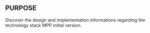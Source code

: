 ## PURPOSE
Discover the design and implementation informations regarding the technology stack MPP initial version.
